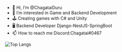 - 👋 Hi, I’m @ChagataiDuru
- 👀 I’m interested in Game and Backend Development
- 🕹️ Creating games with C# and Unity
- 🖥  Backend Developer Django-NestJS-SpringBoot
- 📫 How to reach me Discord:Chagatai#0467

![Top Langs](https://github-readme-stats.vercel.app/api/top-langs/?username=ChagataiDuru&layout=compact)

<!---
ChagataiDuru/ChagataiDuru is a ✨ special ✨ repository because its `README.md` (this file) appears on your GitHub profile.
You can click the Preview link to take a look at your changes.
--->

